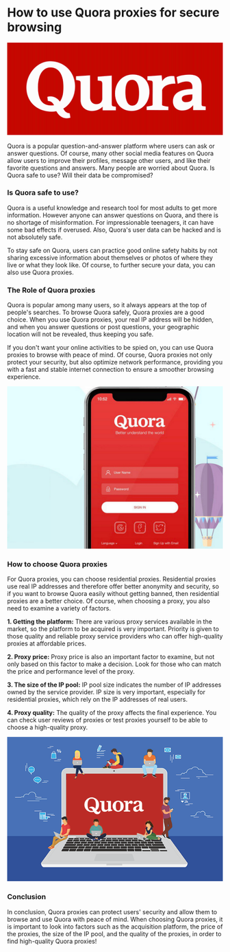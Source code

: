 # How to use Quora proxies for secure browsing
![proxy IP](https://github.com/IPXProxy/Types-of-proxy-servers/blob/main/Types-of-proxy-servers/Quora%20proxies1.png)

Quora is a popular question-and-answer platform where users can ask or answer questions. Of course, many other social media features on Quora allow users to improve their profiles, message other users, and like their favorite questions and answers. Many people are worried about Quora. Is Quora safe to use? Will their data be compromised?

<h3>Is Quora safe to use?</h3>

Quora is a useful knowledge and research tool for most adults to get more information. However anyone can answer questions on Quora, and there is no shortage of misinformation. For impressionable teenagers, it can have some bad effects if overused. Also, Quora's user data can be hacked and is not absolutely safe.

To stay safe on Quora, users can practice good online safety habits by not sharing excessive information about themselves or photos of where they live or what they look like. Of course, to further secure your data, you can also use Quora proxies.

<h3>The Role of Quora proxies</h3>

Quora is popular among many users, so it always appears at the top of people's searches. To browse Quora safely, Quora proxies are a good choice. When you use Quora proxies, your real IP address will be hidden, and when you answer questions or post questions, your geographic location will not be revealed, thus keeping you safe.

If you don't want your online activities to be spied on, you can use Quora proxies to browse with peace of mind. Of course, Quora proxies not only protect your security, but also optimize network performance, providing you with a fast and stable internet connection to ensure a smoother browsing experience.

![proxy IP](https://github.com/IPXProxy/Types-of-proxy-servers/blob/main/Types-of-proxy-servers/Quora%20proxies2.png)

<h3>How to choose Quora proxies</h3>

For Quora proxies, you can choose residential proxies. Residential proxies use real IP addresses and therefore offer better anonymity and security, so if you want to browse Quora easily without getting banned, then residential proxies are a better choice. Of course, when choosing a proxy, you also need to examine a variety of factors.

**1. Getting the platform:** There are various proxy services available in the market, so the platform to be acquired is very important. Priority is given to those quality and reliable proxy service providers who can offer high-quality proxies at affordable prices.

**2. Proxy price:** Proxy price is also an important factor to examine, but not only based on this factor to make a decision. Look for those who can match the price and performance level of the proxy.

**3. The size of the IP pool:** IP pool size indicates the number of IP addresses owned by the service provider. IP size is very important, especially for residential proxies, which rely on the IP addresses of real users.

**4. Proxy quality:** The quality of the proxy affects the final experience. You can check user reviews of proxies or test proxies yourself to be able to choose a high-quality proxy.

![proxy IP](https://github.com/IPXProxy/Types-of-proxy-servers/blob/main/Types-of-proxy-servers/Quora%20proxies3.png)

<h3>Conclusion</h3>
In conclusion, Quora proxies can protect users' security and allow them to browse and use Quora with peace of mind. When choosing Quora proxies, it is important to look into factors such as the acquisition platform, the price of the proxies, the size of the IP pool, and the quality of the proxies, in order to find high-quality Quora proxies!
